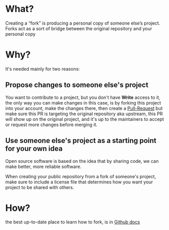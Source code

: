 # What?

Creating a “fork” is producing a personal copy of someone else’s project. Forks act as a sort of bridge between the original repository and your personal copy

# Why?

It's needed mainly for two reasons:

## Propose changes to someone else's project

You want to contribute to a project, but you don't have **Write** access to it, the only way you can make changes in this case, is by forking this project into your account, make the changes there, then create a [Pull-Request](/Learn/Git_Basics/Pull_Merge_Request) but make sure this PR is targeting the original repository aka upstream, this PR will show up on the original project, and it's up to the maintainers to accept or request more changes before merging it.

## Use someone else's project as a starting point for your own idea

Open source software is based on the idea that by sharing code, we can make better, more reliable software.

When creating your public repository from a fork of someone's project, make sure to include a license file that determines how you want your project to be shared with others.

# How?

the best up-to-date place to learn how to fork, is in [Github docs](https://docs.github.com/en/get-started/quickstart/fork-a-repo)
